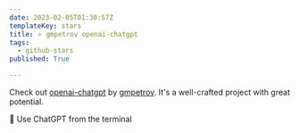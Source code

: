 ```yaml
---
date: 2023-02-05T01:30:57Z
templateKey: stars
title: ⭐ gmpetrov openai-chatgpt
tags:
  - github-stars
published: True

---
```


Check out [openai-chatgpt](https://github.com/gmpetrov/openai-chatgpt) by [gmpetrov](https://github.com/gmpetrov). It's a well-crafted project with great potential.

🤖 Use ChatGPT from the terminal
